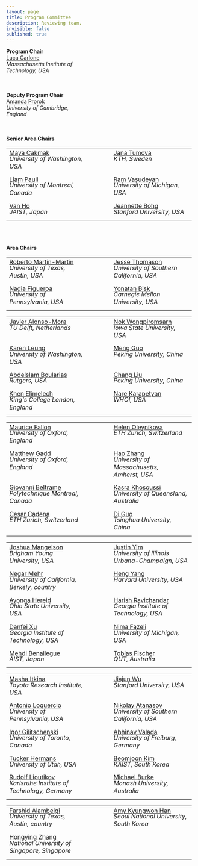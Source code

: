 ```yaml
---
layout: page
title: Program Committee
description: Reviewing team.
invisible: false
published: true
---
```


 <div id="area-chairs" class="row text-center">
<b>Program Chair</b><br>
    <a  href="https://lucacarlone.mit.edu/">Luca Carlone</a><br>
    <!-- <i>Massachusetts Institute of Technology, USA</i><br> -->
    <i>Massachusetts Institute of<br>Technology, USA</i><br>
    <!-- <a  href="">Amanda Prorok</a><br>
    <i>University of Cambridge, England</i><br> -->
    <br>
    <br>

<b>Deputy Program Chair</b><br>
    <a  href="https://proroklab.org">Amanda Prorok</a><br>
    <!-- <i>University of Cambridge, England</i><br> -->
    <i>University of Cambridge,<br>England</i><br>
    <br>
    <br>

<!-- <b>Senior Area Chairs</b><br>
    <a  href="https://www.mayacakmak.io/">Maya Cakmak</a><br>
    <i>University of Washington, USA</i><br>
    <a  href="https://sites.google.com/view/janatumova/home">Jana Tumova</a><br>
    <i>KTH, Sweden</i><br>
    <a  href="https://liampaull.ca/">Liam Paull</a><br>
    <i>University of Montreal, Canada</i><br>
    <a  href="https://www.roahmlab.com/ram-personal">Ram Vasudevan</a><br>
    <i>University of Michigan, USA</i><br>
    <a  href="https://www.jaist.ac.jp/ms/labs/vanho/index-e.html">Van Ho</a><br>
    <i>JAIST, Japan</i><br>
    <a  href="https://web.stanford.edu/~bohg/">Jeannette Bohg</a><br>
    <i>Stanford University, USA</i><br>
    <br>
    <br> -->

<b>Senior Area Chairs</b><br>
<table style="margin-left:auto;margin-right:auto;">
<tr>
    <td style="width:200px;vertical-align:top;">
        <a style="display: block;" href="https://www.mayacakmak.io/">Maya Cakmak</a>
        <i style="display: block; margin-top: -0.5ex; margin-bottom: 1ex;">University of Washington, USA</i>
    </td>
    <td style="width:45px;"></td>
    <td style="width:200px;vertical-align:top;">
        <a style="display: block;" href="https://sites.google.com/view/janatumova/home">Jana Tumova</a>
        <i style="display: block; margin-top: -0.5ex; margin-bottom: 1ex;">KTH, Sweden</i>
    </td>
</tr>
<tr>
    <td style="width:200px;vertical-align:top;">
        <a style="display: block;" href="https://liampaull.ca/">Liam Paull</a>
        <i style="display: block; margin-top: -0.5ex; margin-bottom: 1ex;">University of Montreal, Canada</i>
    </td>
    <td style="width:45px;"></td>
    <td style="width:200px;vertical-align:top;">
        <a style="display: block;" href="https://www.roahmlab.com/ram-personal">Ram Vasudevan</a>
        <i style="display: block; margin-top: -0.5ex; margin-bottom: 1ex;">University of Michigan, USA</i>
    </td>
</tr>
<tr>
    <td style="width:200px;vertical-align:top;">
        <a style="display: block;" href="https://www.jaist.ac.jp/ms/labs/vanho/index-e.html">Van Ho</a>
        <i style="display: block; margin-top: -0.5ex; margin-bottom: 1ex;">JAIST, Japan</i>
    </td>
    <td style="width:45px;"></td>
    <td style="width:200px;vertical-align:top;">
        <a style="display: block;" href="https://web.stanford.edu/~bohg/">Jeannette Bohg</a>
        <i style="display: block; margin-top: -0.5ex; margin-bottom: 1ex;">Stanford University, USA</i>
    </td>
</tr>
</table>
<br>
<br>

<b>Area Chairs</b><br/>
<!-- Chairs for MAYA CAKMAK  -->
<table style="margin-left:auto;margin-right:auto;">
<tr>
    <td style="width:200px;vertical-align:top;">
        <a style="display: block;" href="https://robertomartinmartin.com/">Roberto Martin-Martin</a>
        <i style="display: block; margin-top: -0.5ex; margin-bottom: 1ex;">University of Texas,<br>Austin, USA</i>
    </td>
    <td style="width:45px;"></td>
    <td style="width:200px;vertical-align:top;">
        <a style="display: block;" href="https://jessethomason.com/">Jesse Thomason</a>
        <i style="display: block; margin-top: -0.5ex; margin-bottom: 1ex;">University of Southern<br>California, USA</i>
    </td>
</tr>
<tr>
    <td style="width:200px;vertical-align:top;">
        <a style="display: block;" href="https://nbfigueroa.github.io/">Nadia Figueroa</a>
        <i style="display: block; margin-top: -0.5ex; margin-bottom: 1ex;">University of Pennsylvania, USA</i>
    </td>
    <td style="width:45px;"></td>
    <td style="width:200px;vertical-align:top;">
        <a style="display: block;" href="https://talkingtorobots.com/yonatanbisk.html">Yonatan Bisk</a>
        <i style="display: block; margin-top: -0.5ex; margin-bottom: 1ex;">Carnegie Mellon University, USA</i>
    </td>
</tr>

<!-- Chairs for JANA TUMOVA  -->
<table style="margin-left:auto;margin-right:auto;">
<tr>
    <td style="width:200px;vertical-align:top;">
        <a style="display: block;" href="https://autonomousrobots.nl/">Javier Alonso-Mora</a>
        <i style="display: block; margin-top: -0.5ex; margin-bottom: 1ex;">TU Delft, Netherlands</i>
    </td>
    <td style="width:45px;"></td>
    <td style="width:200px;vertical-align:top;">
        <a style="display: block;" href="https://tichakorn.dev/">Nok Wongpiromsarn</a>
        <i style="display: block; margin-top: -0.5ex; margin-bottom: 1ex;">Iowa State University, USA</i>
    </td>
</tr>
<tr>
    <td style="width:200px;vertical-align:top;">
        <a style="display: block;" href="https://faculty.washington.edu/kymleung/">Karen Leung</a>
        <i style="display: block; margin-top: -0.5ex; margin-bottom: 1ex;">University of Washington, USA</i>
    </td>
    <td style="width:45px;"></td>
    <td style="width:200px;vertical-align:top;">
        <a style="display: block;" href="https://mengguo.github.io/personal_site/">Meng Guo</a>
        <i style="display: block; margin-top: -0.5ex; margin-bottom: 1ex;">Peking University, China</i>
    </td>
</tr>
<tr>
    <td style="width:200px;vertical-align:top;">
        <a style="display: block;" href="http://rl.cs.rutgers.edu/">Abdelslam Boularias</a>
        <i style="display: block; margin-top: -0.5ex; margin-bottom: 1ex;">Rutgers, USA</i>
    </td>
    <td style="width:45px;"></td>
    <td style="width:200px;vertical-align:top;">
        <a style="display: block;" href="http://www2.coe.pku.edu.cn/FACULTY/LIUCHANG/INDEX.HTML">Chang Liu</a>
        <i style="display: block; margin-top: -0.5ex; margin-bottom: 1ex;">Peking University, China</i>
    </td>
</tr>
<tr>
    <td style="width:200px;vertical-align:top;">
        <a style="display: block;" href="http://khen.io/">Khen Elimelech</a>
        <i style="display: block; margin-top: -0.5ex; margin-bottom: 1ex;">King's College London, England</i>
    </td>
    <td style="width:45px;"></td>
    <td style="width:200px;vertical-align:top;">
        <a style="display: block;" href="https://sites.google.com/view/nkarapetyan">Nare Karapetyan</a>
        <i style="display: block; margin-top: -0.5ex; margin-bottom: 1ex;">WHOI, USA</i>
    </td>
</tr>

<!-- Chairs for LIAM PAULL  -->
<table style="margin-left:auto;margin-right:auto;">
<tr>
    <td style="width:200px;vertical-align:top;">
        <a style="display: block;" href="https://ori.ox.ac.uk/people/maurice-fallon/">Maurice Fallon</a>
        <i style="display: block; margin-top: -0.5ex; margin-bottom: 1ex;">University of Oxford, England</i>
    </td>
    <td style="width:45px;"></td>
    <td style="width:200px;vertical-align:top;">
        <a style="display: block;" href="https://helenol.github.io/">Helen Oleynikova</a>
        <i style="display: block; margin-top: -0.5ex; margin-bottom: 1ex;">ETH Zurich, Switzerland</i>
    </td>
</tr>
<tr>
    <td style="width:200px;vertical-align:top;">
        <a style="display: block;" href="https://mttgdd.github.io/">Matthew Gadd</a>
        <i style="display: block; margin-top: -0.5ex; margin-bottom: 1ex;">University of Oxford, England</i>
    </td>
    <td style="width:45px;"></td>
    <td style="width:200px;vertical-align:top;">
        <a style="display: block;" href="https://www.umass.edu/robotics/people/hao-zhang">Hao Zhang</a>
        <i style="display: block; margin-top: -0.5ex; margin-bottom: 1ex;">University of Massachusetts,<br>Amherst, USA</i>
    </td>
</tr>
<tr>
    <td style="width:200px;vertical-align:top;">
        <a style="display: block;" href="https://mistlab.ca/">Giovanni Beltrame</a>
        <i style="display: block; margin-top: -0.5ex; margin-bottom: 1ex;">Polytechnique Montreal, Canada</i>
    </td>
    <td style="width:45px;"></td>
    <td style="width:200px;vertical-align:top;">
        <a style="display: block;" href="https://scholar.google.com/citations?user=SRCCuo0AAAAJ&hl=en&oi=ao">Kasra Khosoussi</a>
        <i style="display: block; margin-top: -0.5ex; margin-bottom: 1ex;">University of Queensland, Australia</i>
    </td>
</tr>
<tr>
    <td style="width:200px;vertical-align:top;">
        <a style="display: block;" href="https://n.ethz.ch/~cesarc/">Cesar Cadena</a>
        <i style="display: block; margin-top: -0.5ex; margin-bottom: 1ex;">ETH Zurich, Switzerland</i>
    </td>
    <td style="width:45px;"></td>
    <td style="width:200px;vertical-align:top;">
        <a style="display: block;" href="https://scholar.google.com/citations?user=OCauNHUAAAAJ&hl=en&oi=ao">Di Guo</a>
        <i style="display: block; margin-top: -0.5ex; margin-bottom: 1ex;">Tsinghua University, China</i>
    </td>
</tr>

<!-- Chairs for RAM VASUDEVAN  -->
<table style="margin-left:auto;margin-right:auto;">
<tr>
    <td style="width:200px;vertical-align:top;">
        <a style="display: block;" href="https://frostlab.byu.edu/">Joshua Mangelson</a>
        <i style="display: block; margin-top: -0.5ex; margin-bottom: 1ex;">Brigham Young University, USA</i>
    </td>
    <td style="width:45px;"></td>
    <td style="width:200px;vertical-align:top;">
        <a style="display: block;" href="https://scholar.google.com/citations?user=06OJ1FQAAAAJ&hl=en&oi=ao">Justin Yim</a>
        <i style="display: block; margin-top: -0.5ex; margin-bottom: 1ex;">University of Illinois<br>Urbana-Champaign, USA</i>
    </td>
</tr>
<tr>
    <td style="width:200px;vertical-align:top;">
        <a style="display: block;" href="https://negarmehr.com/">Negar Mehr</a>
        <i style="display: block; margin-top: -0.5ex; margin-bottom: 1ex;">University of California,<br>Berkely, country</i>
    </td>
    <td style="width:45px;"></td>
    <td style="width:200px;vertical-align:top;">
        <a style="display: block;" href="https://hankyang.seas.harvard.edu/">Heng Yang</a>
        <i style="display: block; margin-top: -0.5ex; margin-bottom: 1ex;">Harvard University, USA</i>
    </td>
</tr>
<tr>
    <td style="width:200px;vertical-align:top;">
        <a style="display: block;" href="https://cyberboticslab.com/">Ayonga Hereid</a>
        <i style="display: block; margin-top: -0.5ex; margin-bottom: 1ex;">Ohio State University, USA</i>
    </td>
    <td style="width:45px;"></td>
    <td style="width:200px;vertical-align:top;">
        <a style="display: block;" href="https://star-lab.cc.gatech.edu/">Harish Ravichandar</a>
        <i style="display: block; margin-top: -0.5ex; margin-bottom: 1ex;">Georgia Institute of Technology, USA</i>
    </td>
</tr>
<tr>
    <td style="width:200px;vertical-align:top;">
        <a style="display: block;" href="https://faculty.cc.gatech.edu/~danfei/">Danfei Xu</a>
        <i style="display: block; margin-top: -0.5ex; margin-bottom: 1ex;">Georgia Institute of Technology, USA</i>
    </td>
    <td style="width:45px;"></td>
    <td style="width:200px;vertical-align:top;">
        <a style="display: block;" href="https://www.mmintlab.com/people/nima-fazeli/">Nima Fazeli</a>
        <i style="display: block; margin-top: -0.5ex; margin-bottom: 1ex;">University of Michigan, USA</i>
    </td>
</tr>
<tr>
    <td style="width:200px;vertical-align:top;">
        <a style="display: block;" href="https://scholar.google.com/citations?user=TjWNmAQAAAAJ&hl=en&oi=ao">Mehdi Benallegue</a>
        <i style="display: block; margin-top: -0.5ex; margin-bottom: 1ex;">AIST, Japan</i>
    </td>
    <td style="width:45px;"></td>
    <td style="width:200px;vertical-align:top;">
        <a style="display: block;" href="https://www.tobiasfischer.info/">Tobias Fischer</a>
        <i style="display: block; margin-top: -0.5ex; margin-bottom: 1ex;">QUT, Australia</i>
    </td>
</tr>

<!-- Chairs for JEANNETTE BOHG  -->
<table style="margin-left:auto;margin-right:auto;">
<tr>
    <td style="width:200px;vertical-align:top;">
        <a style="display: block;" href="https://mashaitkina.weebly.com/">Masha Itkina</a>
        <i style="display: block; margin-top: -0.5ex; margin-bottom: 1ex;">Toyota Research Institute, USA</i>
    </td>
    <td style="width:45px;"></td>
    <td style="width:200px;vertical-align:top;">
        <a style="display: block;" href="https://jiajunwu.com/">Jiajun Wu</a>
        <i style="display: block; margin-top: -0.5ex; margin-bottom: 1ex;">Stanford University, USA</i>
    </td>
</tr>
<tr>
    <td style="width:200px;vertical-align:top;">
        <a style="display: block;" href="https://antonilo.github.io/">Antonio Loquercio</a>
        <i style="display: block; margin-top: -0.5ex; margin-bottom: 1ex;">University of Pennsylvania, USA</i>
    </td>
    <td style="width:45px;"></td>
    <td style="width:200px;vertical-align:top;">
        <a style="display: block;" href="https://natanaso.github.io/">Nikolay Atanasov</a>
        <i style="display: block; margin-top: -0.5ex; margin-bottom: 1ex;">University of Southern<br>California, USA</i>
    </td>
</tr>
<tr>
    <td style="width:200px;vertical-align:top;">
        <a style="display: block;" href="https://www.gilitschenski.org/igor/">Igor Gilitschenski</a>
        <i style="display: block; margin-top: -0.5ex; margin-bottom: 1ex;">University of Toronto, Canada</i>
    </td>
    <td style="width:45px;"></td>
    <td style="width:200px;vertical-align:top;">
        <a style="display: block;" href="https://rl.uni-freiburg.de/people/valada">Abhinav Valada</a>
        <i style="display: block; margin-top: -0.5ex; margin-bottom: 1ex;">University of Freiburg, Germany</i>
    </td>
</tr>
<tr>
    <td style="width:200px;vertical-align:top;">
        <a style="display: block;" href="https://robot-learning.cs.utah.edu/">Tucker Hermans</a>
        <i style="display: block; margin-top: -0.5ex; margin-bottom: 1ex;">University of Utah, USA</i>
    </td>
    <td style="width:45px;"></td>
    <td style="width:200px;vertical-align:top;">
        <a style="display: block;" href="https://beomjoonkim.github.io/">Beomjoon Kim</a>
        <i style="display: block; margin-top: -0.5ex; margin-bottom: 1ex;">KAIST, South Korea</i>
    </td>
</tr>
<tr>
    <td style="width:200px;vertical-align:top;">
        <a style="display: block;" href="https://rudolf.intuitive-robots.net/">Rudolf Lioutikov</a>
        <i style="display: block; margin-top: -0.5ex; margin-bottom: 1ex;">Karlsruhe Institute of Technology, Germany</i>
    </td>
    <td style="width:45px;"></td>
    <td style="width:200px;vertical-align:top;">
        <a style="display: block;" href="http://michaelburke.co.za/wp/">Michael Burke</a>
        <i style="display: block; margin-top: -0.5ex; margin-bottom: 1ex;">Monash University, Australia</i>
    </td>
</tr>

<!-- Chairs for VAN HO  -->
<table style="margin-left:auto;margin-right:auto;">
<tr>
    <td style="width:200px;vertical-align:top;">
        <a style="display: block;" href="https://sites.utexas.edu/arts-lab/">Farshid Alambeigi</a>
        <i style="display: block; margin-top: -0.5ex; margin-bottom: 1ex;">University of Texas,<br>Austin, country</i>
    </td>
    <td style="width:45px;"></td>
    <td style="width:200px;vertical-align:top;">
        <a style="display: block;" href="https://hero.snu.ac.kr/">Amy Kyungwon Han</a>
        <i style="display: block; margin-top: -0.5ex; margin-bottom: 1ex;">Seoul National University, South Korea</i>
    </td>
</tr>
<tr>
    <td style="width:200px;vertical-align:top;">
        <a style="display: block;" href="">Hongying Zhang</a>
        <i style="display: block; margin-top: -0.5ex; margin-bottom: 1ex;">National University of Singapore, Singapore</i>
    </td>
    <td style="width:45px;"></td>
    <!-- <td style="width:200px;vertical-align:top;">
        <a style="display: block;" href="">Amy Kyungwon Han</a>
        <i style="display: block; margin-top: -0.5ex; margin-bottom: 1ex;">uni, country</i>
    </td> -->
</tr>
<!-- <tr>
    <td colspan="3" style="text-align:center; vertical-align:top;">
        <a style="display: block;" href="">Hongying Zhang</a>
        <i style="display: block; margin-top: -0.5ex; margin-bottom: 1ex;">uni, country</i>
    </td>
</tr> -->
</table>